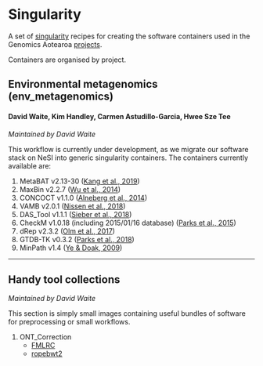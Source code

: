 # Singularity

A set of [singularity](https://sylabs.io/docs/) recipes for creating the software containers used in the Genomics Aotearoa [projects](https://www.genomics-aotearoa.org.nz/projects).

Containers are organised by project.

## Environmental metagenomics (env_metagenomics)

#### David Waite, Kim Handley, Carmen Astudillo-Garcia, Hwee Sze Tee

*Maintained by David Waite*

This workflow is currently under development, as we migrate our software stack on NeSI into generic singularity containers. The containers currently available are:

1. MetaBAT v2.13-30 ([Kang et al., 2019](https://doi.org/10.7717/peerj.7359))
1. MaxBin v2.2.7 ([Wu et al., 2014](https://doi.org/10.1093/bioinformatics/btv638))
1. CONCOCT v1.1.0 ([Alneberg et al., 2014](https://doi.org/10.1038/nmeth.3103))
1. VAMB v2.0.1 ([Nissen et al., 2018](https://www.biorxiv.org/content/10.1101/490078v2))
1. DAS_Tool v1.1.1 ([Sieber et al., 2018](https://doi.org/10.1038/s41564-018-0171-1))
1. CheckM v1.0.18 (including 2015/01/16 database) ([Parks et al., 2015](http://www.genome.org/cgi/doi/10.1101/gr.186072.114))
1. dRep v2.3.2 ([Olm et al., 2017](https://doi.org/10.1038/ismej.2017.126))
1. GTDB-TK v0.3.2 ([Parks et al., 2018](https://doi.org/10.1038/nbt.4229))
1. MinPath v1.4 ([Ye & Doak, 2009](https://doi.org/10.1371/journal.pcbi.1000465))

---

## Handy tool collections

*Maintained by David Waite*

This section is simply small images containing useful bundles of software for preprocessing or small workflows.

1. ONT_Correction
   - [FMLRC](https://github.com/holtjma/fmlrc)
   - [ropebwt2](https://github.com/lh3/ropebwt2)

